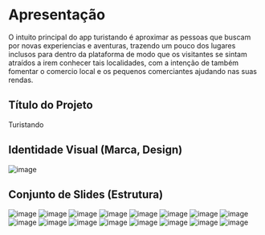 # Apresentação

O intuito principal do app turistando é aproximar as pessoas que buscam por novas experiencias e aventuras, trazendo um pouco dos lugares inclusos para dentro da plataforma de modo que os visitantes se sintam atraídos a irem conhecer tais localidades, com a intenção de também fomentar o comercio local e os pequenos comerciantes ajudando nas suas rendas. 

## Título do Projeto

Turistando

## Identidade Visual (Marca, Design)

![image](https://github.com/ICEI-PUC-Minas-PMV-ADS/pmv-ads-2023-1-e3-proj-mov-t4-turistando/assets/102244252/36045d02-5ec3-4c8c-b7e6-da824e29491b)


## Conjunto de Slides (Estrutura)

![image](https://github.com/ICEI-PUC-Minas-PMV-ADS/pmv-ads-2023-1-e3-proj-mov-t4-turistando/assets/102244252/fa892c57-6bde-4787-86b9-b3eed0134a47)
![image](https://github.com/ICEI-PUC-Minas-PMV-ADS/pmv-ads-2023-1-e3-proj-mov-t4-turistando/assets/102244252/b3df48c2-725f-4b7e-aa36-5d5cc00ba3a2)
![image](https://github.com/ICEI-PUC-Minas-PMV-ADS/pmv-ads-2023-1-e3-proj-mov-t4-turistando/assets/102244252/7cdebd2e-d818-4bba-92be-c6bbfcc3342e)
![image](https://github.com/ICEI-PUC-Minas-PMV-ADS/pmv-ads-2023-1-e3-proj-mov-t4-turistando/assets/102244252/b5db9e37-f06c-40c7-8e51-00af8d08aab4)
![image](https://github.com/ICEI-PUC-Minas-PMV-ADS/pmv-ads-2023-1-e3-proj-mov-t4-turistando/assets/102244252/22a8b6db-4810-474b-95e0-2a9bf6bbb2c9)
![image](https://github.com/ICEI-PUC-Minas-PMV-ADS/pmv-ads-2023-1-e3-proj-mov-t4-turistando/assets/102244252/41f38b1b-25ba-4e3c-8e39-76f402d5a3c9)
![image](https://github.com/ICEI-PUC-Minas-PMV-ADS/pmv-ads-2023-1-e3-proj-mov-t4-turistando/assets/102244252/0d7f54c3-99c4-412f-8ff2-0cfc8c6e8d29)
![image](https://github.com/ICEI-PUC-Minas-PMV-ADS/pmv-ads-2023-1-e3-proj-mov-t4-turistando/assets/102244252/2c937214-020c-4a6e-aa28-b82e845cec36)
![image](https://github.com/ICEI-PUC-Minas-PMV-ADS/pmv-ads-2023-1-e3-proj-mov-t4-turistando/assets/102244252/ec7f9a24-e14c-4286-8c8c-8565c00687af)
![image](https://github.com/ICEI-PUC-Minas-PMV-ADS/pmv-ads-2023-1-e3-proj-mov-t4-turistando/assets/102244252/8e51301d-ef33-4328-91da-50dfd5737a54)
![image](https://github.com/ICEI-PUC-Minas-PMV-ADS/pmv-ads-2023-1-e3-proj-mov-t4-turistando/assets/102244252/6a77503a-308b-496b-9c55-db484083c150)
![image](https://github.com/ICEI-PUC-Minas-PMV-ADS/pmv-ads-2023-1-e3-proj-mov-t4-turistando/assets/102244252/a1766db5-c868-47d4-9215-0069e2896935)
![image](https://github.com/ICEI-PUC-Minas-PMV-ADS/pmv-ads-2023-1-e3-proj-mov-t4-turistando/assets/102244252/138e2245-96b0-455b-bbbe-d04eba7736e9)
![image](https://github.com/ICEI-PUC-Minas-PMV-ADS/pmv-ads-2023-1-e3-proj-mov-t4-turistando/assets/102244252/d0aeafde-2cf0-475e-a07c-cd6671fb4c5b)
![image](https://github.com/ICEI-PUC-Minas-PMV-ADS/pmv-ads-2023-1-e3-proj-mov-t4-turistando/assets/102244252/d28f516f-41eb-4a73-9717-ccd6145ef10f)
![image](https://github.com/ICEI-PUC-Minas-PMV-ADS/pmv-ads-2023-1-e3-proj-mov-t4-turistando/assets/102244252/1b0f857f-343f-4f03-a817-28b4465e7274)

